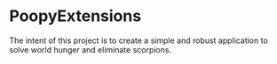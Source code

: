 # PoopyExtensions

The intent of this project is to create a simple and robust application to solve world hunger and eliminate scorpions.
